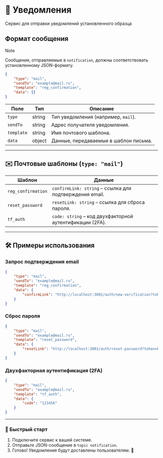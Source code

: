 # 📢 Уведомления

Сервис для отправки уведомлений установленного образца

## Формат сообщения

> [!NOTE]
> Сообщения, отправляемые в `notification`, должны соответствовать установленному JSON-формату.

```json
{
	"type": "mail",
	"sendTo": "example@mail.ru",
	"template": "reg_confirmation",
	"data": {}
}
```

| Поле       | Тип    | Описание                              |
| ---------- | ------ | ------------------------------------- |
| `type`     | string | Тип уведомления (например, `mail`).   |
| `sendTo`   | string | Адрес получателя уведомления.         |
| `template` | string | Имя почтового шаблона.                |
| `data`     | object | Данные, передаваемые в шаблон письма. |

---

## ✉️ Почтовые шаблоны (`type: "mail"`)

| Шаблон             | Данные                                                   |
| ------------------ | -------------------------------------------------------- |
| `reg_confirmation` | `confirmLink: string` – ссылка для подтверждения email.  |
| `reset_password`   | `resetLink: string` – ссылка для сброса пароля.          |
| `tf_auth`          | `code: string` – код двухфакторной аутентификации (2FA). |

---

## 🛠 Примеры использования

### Запрос подтверждения email

```json
{
	"type": "mail",
	"sendTo": "example@mail.ru",
	"template": "reg_confirmation",
	"data": {
		"confirmLink": "http://localhost:3001/auth/new-verification?token=CONFIRMATION_TOKEN"
	}
}
```

### Сброс пароля

```json
{
	"type": "mail",
	"sendTo": "example@mail.ru",
	"template": "reset_password",
	"data": {
		"resetLink": "http://localhost:3001/auth/reset-password?token=RESET_TOKEN"
	}
}
```

### Двухфакторная аутентификация (2FA)

```json
{
	"type": "mail",
	"sendTo": "example@mail.ru",
	"template": "tf_auth",
	"data": {
		"code": "123456"
	}
}
```

---

### 🚀 Быстрый старт

1. Подключите сервис к вашей системе.
2. Отправьте JSON-сообщение в `topic notification`.
3. Готово! Уведомления будут доставлены пользователям. 🎉

